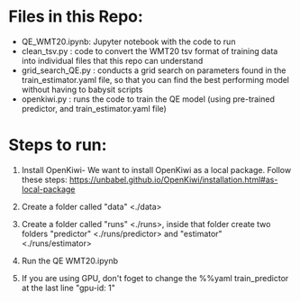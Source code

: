 # Files in this Repo:
- QE_WMT20.ipynb: Jupyter notebook with the code to run
- clean_tsv.py : code to convert the WMT20 tsv format of training data into individual files that this repo can understand
- grid_search_QE.py : conducts a grid search on parameters found in the train_estimator.yaml file, so that you can find the best performing model without having to babysit scripts
- openkiwi.py : runs the code to train the QE model (using pre-trained predictor, and train_estimator.yaml file)

# Steps to run:

1. Install OpenKiwi- We want to install OpenKiwi as a local package. Follow these steps: https://unbabel.github.io/OpenKiwi/installation.html#as-local-package

2. Create a folder called "data" <./data>

3. Create a folder called "runs" <./runs>, inside that folder create two folders "predictor" <./runs/predictor> and "estimator" <./runs/estimator>

4. Run the QE WMT20.ipynb

5. If you are using GPU, don't foget to change the %%yaml train_predictor at the last line "gpu-id: 1"
